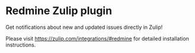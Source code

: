 Redmine Zulip plugin
====================

Get notifications about new and updated issues directly in Zulip!

Please visit https://zulip.com/integrations/#redmine for detailed installation instructions.

